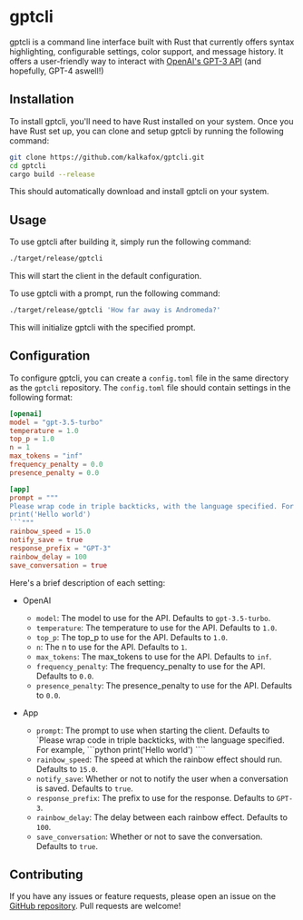# gptcli

gptcli is a command line interface built with Rust that currently offers syntax highlighting, configurable settings, color support, and message history. It offers a user-friendly way to interact with [OpenAI's GPT-3 API](https://openai.com) (and hopefully, GPT-4 aswell!)

## Installation

To install gptcli, you'll need to have Rust installed on your system. Once you have Rust set up, you can clone and setup gptcli by running the following command:

```sh
git clone https://github.com/kalkafox/gptcli.git
cd gptcli
cargo build --release
```

This should automatically download and install gptcli on your system.

## Usage

To use gptcli after building it, simply run the following command:

```sh
./target/release/gptcli
```

This will start the client in the default configuration.

To use gptcli with a prompt, run the following command:

```sh
./target/release/gptcli 'How far away is Andromeda?'
```

This will initialize gptcli with the specified prompt.

## Configuration

To configure gptcli, you can create a `config.toml` file in the same directory as the `gptcli` repository. The `config.toml` file should contain settings in the following format:

```toml
[openai]
model = "gpt-3.5-turbo"
temperature = 1.0
top_p = 1.0
n = 1
max_tokens = "inf"
frequency_penalty = 0.0
presence_penalty = 0.0

[app]
prompt = """
Please wrap code in triple backticks, with the language specified. For example, ```python
print('Hello world')
```"""
rainbow_speed = 15.0
notify_save = true
response_prefix = "GPT-3"
rainbow_delay = 100
save_conversation = true
```

Here's a brief description of each setting:

- OpenAI

  - `model`: The model to use for the API. Defaults to `gpt-3.5-turbo`.
  - `temperature`: The temperature to use for the API. Defaults to `1.0`.
  - `top_p`: The top_p to use for the API. Defaults to `1.0`.
  - `n`: The n to use for the API. Defaults to `1`.
  - `max_tokens`: The max_tokens to use for the API. Defaults to `inf`.
  - `frequency_penalty`: The frequency_penalty to use for the API. Defaults to `0.0`.
  - `presence_penalty`: The presence_penalty to use for the API. Defaults to `0.0`.

- App
  - `prompt`: The prompt to use when starting the client. Defaults to `Please wrap code in triple backticks, with the language specified. For example, ```python print('Hello world') ````
  - `rainbow_speed`: The speed at which the rainbow effect should run. Defaults to `15.0`.
  - `notify_save`: Whether or not to notify the user when a conversation is saved. Defaults to `true`.
  - `response_prefix`: The prefix to use for the response. Defaults to `GPT-3`.
  - `rainbow_delay`: The delay between each rainbow effect. Defaults to `100`.
  - `save_conversation`: Whether or not to save the conversation. Defaults to `true`.

## Contributing

If you have any issues or feature requests, please open an issue on the [GitHub repository](https://github.com/kalkafox/gptcli). Pull requests are welcome!
